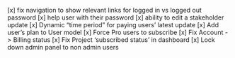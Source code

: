 [x] fix navigation to show relevant links for logged in vs logged out password
[x] help user with their password
[x] ability to edit a stakeholder update
[x] Dynamic “time period” for paying users’ latest update
[x] Add user’s plan to User model
[x] Force Pro users to subscribe
[x] Fix Account -> Billing status
[x] Fix Project ‘subscribed status’ in dashboard
[x] Lock down admin panel to non admin users